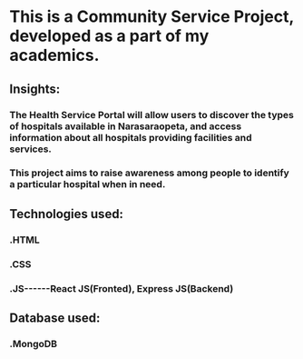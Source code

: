 # This is a Community Service Project, developed as a part of my academics.
## Insights:
   ### The Health Service Portal will allow users to discover the types of hospitals available in Narasaraopeta, and access information about all hospitals providing facilities and services. 
   ### This project aims to raise awareness among people to identify a particular hospital when in need.

## Technologies used:
   ### .HTML
   ### .CSS
   ### .JS------React JS(Fronted), Express JS(Backend)
## Database used:
   ### .MongoDB